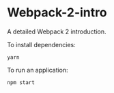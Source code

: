 Webpack-2-intro
===============
A detailed Webpack 2 introduction.

To install dependencies:

```shell
yarn
```

To run an application:

```shell
npm start
```